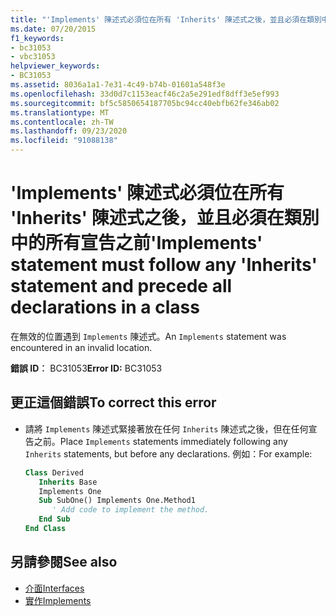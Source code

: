 ```yaml
---
title: "'Implements' 陳述式必須位在所有 'Inherits' 陳述式之後，並且必須在類別中的所有宣告之前"
ms.date: 07/20/2015
f1_keywords:
- bc31053
- vbc31053
helpviewer_keywords:
- BC31053
ms.assetid: 8036a1a1-7e31-4c49-b74b-01601a548f3e
ms.openlocfilehash: 33d0d7c1153eacf46c2a5e291edf8dff3e5ef993
ms.sourcegitcommit: bf5c5850654187705bc94cc40ebfb62fe346ab02
ms.translationtype: MT
ms.contentlocale: zh-TW
ms.lasthandoff: 09/23/2020
ms.locfileid: "91088138"
---
```

# <a name="implements-statement-must-follow-any-inherits-statement-and-precede-all-declarations-in-a-class"></a><span data-ttu-id="f95c0-102">'Implements' 陳述式必須位在所有 'Inherits' 陳述式之後，並且必須在類別中的所有宣告之前</span><span class="sxs-lookup"><span data-stu-id="f95c0-102">'Implements' statement must follow any 'Inherits' statement and precede all declarations in a class</span></span>

<span data-ttu-id="f95c0-103">在無效的位置遇到 `Implements` 陳述式。</span><span class="sxs-lookup"><span data-stu-id="f95c0-103">An `Implements` statement was encountered in an invalid location.</span></span>  
  
 <span data-ttu-id="f95c0-104">**錯誤 ID︰** BC31053</span><span class="sxs-lookup"><span data-stu-id="f95c0-104">**Error ID:** BC31053</span></span>  
  
## <a name="to-correct-this-error"></a><span data-ttu-id="f95c0-105">更正這個錯誤</span><span class="sxs-lookup"><span data-stu-id="f95c0-105">To correct this error</span></span>  
  
- <span data-ttu-id="f95c0-106">請將 `Implements` 陳述式緊接著放在任何 `Inherits` 陳述式之後，但在任何宣告之前。</span><span class="sxs-lookup"><span data-stu-id="f95c0-106">Place `Implements` statements immediately following any `Inherits` statements, but before any declarations.</span></span> <span data-ttu-id="f95c0-107">例如：</span><span class="sxs-lookup"><span data-stu-id="f95c0-107">For example:</span></span>  
  
    ```vb  
    Class Derived  
       Inherits Base  
       Implements One  
       Sub SubOne() Implements One.Method1  
          ' Add code to implement the method.  
       End Sub  
    End Class  
    ```  
  
## <a name="see-also"></a><span data-ttu-id="f95c0-108">另請參閱</span><span class="sxs-lookup"><span data-stu-id="f95c0-108">See also</span></span>

- [<span data-ttu-id="f95c0-109">介面</span><span class="sxs-lookup"><span data-stu-id="f95c0-109">Interfaces</span></span>](../programming-guide/language-features/interfaces/index.md)
- [<span data-ttu-id="f95c0-110">實作</span><span class="sxs-lookup"><span data-stu-id="f95c0-110">Implements</span></span>](../language-reference/statements/implements-clause.md)
